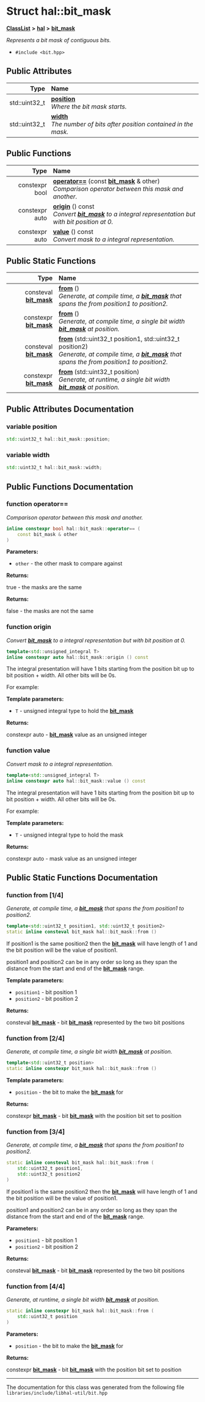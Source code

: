 

# Struct hal::bit\_mask



[**ClassList**](annotated.md) **>** [**hal**](namespacehal.md) **>** [**bit\_mask**](structhal_1_1bit__mask.md)



_Represents a bit mask of contiguous bits._ 

* `#include <bit.hpp>`





















## Public Attributes

| Type | Name |
| ---: | :--- |
|  std::uint32\_t | [**position**](#variable-position)  <br>_Where the bit mask starts._  |
|  std::uint32\_t | [**width**](#variable-width)  <br>_The number of bits after position contained in the mask._  |
















## Public Functions

| Type | Name |
| ---: | :--- |
|  constexpr bool | [**operator==**](#function-operator) (const [**bit\_mask**](structhal_1_1bit__mask.md) & other) <br>_Comparison operator between this mask and another._  |
|  constexpr auto | [**origin**](#function-origin) () const<br>_Convert_ [_**bit\_mask**_](structhal_1_1bit__mask.md) _to a integral representation but with bit position at 0._ |
|  constexpr auto | [**value**](#function-value) () const<br>_Convert mask to a integral representation._  |


## Public Static Functions

| Type | Name |
| ---: | :--- |
|  consteval [**bit\_mask**](structhal_1_1bit__mask.md) | [**from**](#function-from-14) () <br>_Generate, at compile time, a_ [_**bit\_mask**_](structhal_1_1bit__mask.md) _that spans the from position1 to position2._ |
|  constexpr [**bit\_mask**](structhal_1_1bit__mask.md) | [**from**](#function-from-24) () <br>_Generate, at compile time, a single bit width_ [_**bit\_mask**_](structhal_1_1bit__mask.md) _at position._ |
|  consteval [**bit\_mask**](structhal_1_1bit__mask.md) | [**from**](#function-from-34) (std::uint32\_t position1, std::uint32\_t position2) <br>_Generate, at compile time, a_ [_**bit\_mask**_](structhal_1_1bit__mask.md) _that spans the from position1 to position2._ |
|  constexpr [**bit\_mask**](structhal_1_1bit__mask.md) | [**from**](#function-from-44) (std::uint32\_t position) <br>_Generate, at runtime, a single bit width_ [_**bit\_mask**_](structhal_1_1bit__mask.md) _at position._ |


























## Public Attributes Documentation




### variable position 

```C++
std::uint32_t hal::bit_mask::position;
```






### variable width 

```C++
std::uint32_t hal::bit_mask::width;
```



## Public Functions Documentation




### function operator== 

_Comparison operator between this mask and another._ 
```C++
inline constexpr bool hal::bit_mask::operator== (
    const bit_mask & other
) 
```





**Parameters:**


* `other` - the other mask to compare against 



**Returns:**

true - the masks are the same 




**Returns:**

false - the masks are not the same 





        



### function origin 

_Convert_ [_**bit\_mask**_](structhal_1_1bit__mask.md) _to a integral representation but with bit position at 0._
```C++
template<std::unsigned_integral T>
inline constexpr auto hal::bit_mask::origin () const
```



The integral presentation will have 1 bits starting from the position bit up to bit position + width. All other bits will be 0s.


For example:  

**Template parameters:**


* `T` - unsigned integral type to hold the [**bit\_mask**](structhal_1_1bit__mask.md) 



**Returns:**

constexpr auto - [**bit\_mask**](structhal_1_1bit__mask.md) value as an unsigned integer 





        



### function value 

_Convert mask to a integral representation._ 
```C++
template<std::unsigned_integral T>
inline constexpr auto hal::bit_mask::value () const
```



The integral presentation will have 1 bits starting from the position bit up to bit position + width. All other bits will be 0s.


For example:  

**Template parameters:**


* `T` - unsigned integral type to hold the mask 



**Returns:**

constexpr auto - mask value as an unsigned integer 





        
## Public Static Functions Documentation




### function from [1/4]

_Generate, at compile time, a_ [_**bit\_mask**_](structhal_1_1bit__mask.md) _that spans the from position1 to position2._
```C++
template<std::uint32_t position1, std::uint32_t position2>
static inline consteval bit_mask hal::bit_mask::from () 
```



If position1 is the same position2 then the [**bit\_mask**](structhal_1_1bit__mask.md) will have length of 1 and the bit position will be the value of position1.


position1 and position2 can be in any order so long as they span the distance from the start and end of the [**bit\_mask**](structhal_1_1bit__mask.md) range.




**Template parameters:**


* `position1` - bit position 1 
* `position2` - bit position 2 



**Returns:**

consteval [**bit\_mask**](structhal_1_1bit__mask.md) - bit [**bit\_mask**](structhal_1_1bit__mask.md) represented by the two bit positions 





        



### function from [2/4]

_Generate, at compile time, a single bit width_ [_**bit\_mask**_](structhal_1_1bit__mask.md) _at position._
```C++
template<std::uint32_t position>
static inline constexpr bit_mask hal::bit_mask::from () 
```





**Template parameters:**


* `position` - the bit to make the [**bit\_mask**](structhal_1_1bit__mask.md) for 



**Returns:**

constexpr [**bit\_mask**](structhal_1_1bit__mask.md) - bit [**bit\_mask**](structhal_1_1bit__mask.md) with the position bit set to position 





        



### function from [3/4]

_Generate, at compile time, a_ [_**bit\_mask**_](structhal_1_1bit__mask.md) _that spans the from position1 to position2._
```C++
static inline consteval bit_mask hal::bit_mask::from (
    std::uint32_t position1,
    std::uint32_t position2
) 
```



If position1 is the same position2 then the [**bit\_mask**](structhal_1_1bit__mask.md) will have length of 1 and the bit position will be the value of position1.


position1 and position2 can be in any order so long as they span the distance from the start and end of the [**bit\_mask**](structhal_1_1bit__mask.md) range.




**Parameters:**


* `position1` - bit position 1 
* `position2` - bit position 2 



**Returns:**

consteval [**bit\_mask**](structhal_1_1bit__mask.md) - bit [**bit\_mask**](structhal_1_1bit__mask.md) represented by the two bit positions 





        



### function from [4/4]

_Generate, at runtime, a single bit width_ [_**bit\_mask**_](structhal_1_1bit__mask.md) _at position._
```C++
static inline constexpr bit_mask hal::bit_mask::from (
    std::uint32_t position
) 
```





**Parameters:**


* `position` - the bit to make the [**bit\_mask**](structhal_1_1bit__mask.md) for 



**Returns:**

constexpr [**bit\_mask**](structhal_1_1bit__mask.md) - bit [**bit\_mask**](structhal_1_1bit__mask.md) with the position bit set to position 





        

------------------------------
The documentation for this class was generated from the following file `libraries/include/libhal-util/bit.hpp`

